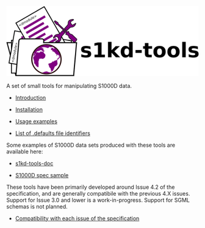 ![s1kd-tools](doc/ICN-S1000DTOOLS-A-000000-A-KHZAE-00001-A-001-01.PNG)

A set of small tools for manipulating S1000D data.

-   [Introduction](INTRO.md)

-   [Installation](INSTALL.md)

-   [Usage examples](EXAMPLE.md)

-   [List of .defaults file identifiers](DEFAULTS.md)

Some examples of S1000D data sets produced with these tools are available here:

-   [s1kd-tools-doc](http://github.com/kibook/s1kd-tools-doc)

-   [S1000D spec sample](http://github.com/kibook/S1000D)

These tools have been primarily developed around Issue 4.2 of the specification, and are generally compatibile with the previous 4.X issues. Support for Issue 3.0 and lower is a work-in-progress. Support for SGML schemas is not planned.

-   [Compatibility with each issue of the specification](COMPATIBILITY.md)
